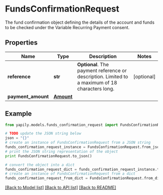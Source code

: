 # FundsConfirmationRequest

The fund confirmation object defining the details of the account and funds to be checked under the Variable Recurring Payment consent.

## Properties
Name | Type | Description | Notes
------------ | ------------- | ------------- | -------------
**reference** | **str** | __Optional__. The payment reference or description. Limited to a maximum of 18 characters long. | [optional] 
**payment_amount** | [**Amount**](Amount.md) |  | 

## Example

```python
from yapily.models.funds_confirmation_request import FundsConfirmationRequest

# TODO update the JSON string below
json = "{}"
# create an instance of FundsConfirmationRequest from a JSON string
funds_confirmation_request_instance = FundsConfirmationRequest.from_json(json)
# print the JSON string representation of the object
print FundsConfirmationRequest.to_json()

# convert the object into a dict
funds_confirmation_request_dict = funds_confirmation_request_instance.to_dict()
# create an instance of FundsConfirmationRequest from a dict
funds_confirmation_request_from_dict = FundsConfirmationRequest.from_dict(funds_confirmation_request_dict)
```
[[Back to Model list]](../README.md#documentation-for-models) [[Back to API list]](../README.md#documentation-for-api-endpoints) [[Back to README]](../README.md)


